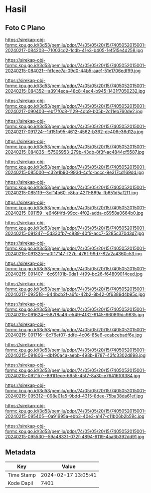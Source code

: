 # Hasil

## Foto C Plano

https://sirekap-obj-formc.kpu.go.id/3d53/pemilu/pdpr/74/05/05/20/15/7405052015001-20240217-084203--71003cd2-1cdb-41e3-b405-1ef515e4d258.jpg

https://sirekap-obj-formc.kpu.go.id/3d53/pemilu/pdpr/74/05/05/20/15/7405052015001-20240215-084021--fd1cee7a-09d0-44b5-aae1-51e1706edf99.jpg

https://sirekap-obj-formc.kpu.go.id/3d53/pemilu/pdpr/74/05/05/20/15/7405052015001-20240215-084352--a3914eca-48c8-4ec4-b945-1431f7050232.jpg

https://sirekap-obj-formc.kpu.go.id/3d53/pemilu/pdpr/74/05/05/20/15/7405052015001-20240217-090403--ebf7f0c8-1129-4db9-b05b-2c11eb760de2.jpg

https://sirekap-obj-formc.kpu.go.id/3d53/pemilu/pdpr/74/05/05/20/15/7405052015001-20240217-091724--1d151b95-4612-4562-b362-dc406e36d12a.jpg

https://sirekap-obj-formc.kpu.go.id/3d53/pemilu/pdpr/74/05/05/20/15/7405052015001-20240215-084835--57505953-279b-43db-8f3f-ac4844cf5587.jpg

https://sirekap-obj-formc.kpu.go.id/3d53/pemilu/pdpr/74/05/05/20/15/7405052015001-20240215-085000--c32e1b90-993d-4cfc-bccc-9e317cd169dd.jpg

https://sirekap-obj-formc.kpu.go.id/3d53/pemilu/pdpr/74/05/05/20/15/7405052015001-20240215-085119--3cf14b60-c8ba-42f1-869a-fb651d5af2f1.jpg

https://sirekap-obj-formc.kpu.go.id/3d53/pemilu/pdpr/74/05/05/20/15/7405052015001-20240215-091159--e646f4fd-99cc-4f02-adda-c6958a0664b0.jpg

https://sirekap-obj-formc.kpu.go.id/3d53/pemilu/pdpr/74/05/05/20/15/7405052015001-20240215-091247--5d330fb7-c889-40f9-acc7-5285c370d3d7.jpg

https://sirekap-obj-formc.kpu.go.id/3d53/pemilu/pdpr/74/05/05/20/15/7405052015001-20240215-091325--a0f17147-f27b-476f-99d7-82a2a4360c53.jpg

https://sirekap-obj-formc.kpu.go.id/3d53/pemilu/pdpr/74/05/05/20/15/7405052015001-20240215-091407--6c69101b-0da1-4f99-bc26-f64809014ced.jpg

https://sirekap-obj-formc.kpu.go.id/3d53/pemilu/pdpr/74/05/05/20/15/7405052015001-20240217-092518--944bcb2f-a6fd-42b2-8b42-0f6389d4b95c.jpg

https://sirekap-obj-formc.kpu.go.id/3d53/pemilu/pdpr/74/05/05/20/15/7405052015001-20240215-091624--587f8a46-e549-4f32-9145-6608f9dc9835.jpg

https://sirekap-obj-formc.kpu.go.id/3d53/pemilu/pdpr/74/05/05/20/15/7405052015001-20240215-091716--8c76ef07-ddfe-4c06-85e6-ecabcebadf6e.jpg

https://sirekap-obj-formc.kpu.go.id/3d53/pemilu/pdpr/74/05/05/20/15/7405052015001-20240215-091806--db190a4a-aebb-498b-8787-43fc3302d898.jpg

https://sirekap-obj-formc.kpu.go.id/3d53/pemilu/pdpr/74/05/05/20/15/7405052015001-20240215-092157--891f1ece-6955-45f7-8a30-e76416f0f384.jpg

https://sirekap-obj-formc.kpu.go.id/3d53/pemilu/pdpr/74/05/05/20/15/7405052015001-20240215-095312--098e01a5-9bdd-4315-8dee-75ba38da61ef.jpg

https://sirekap-obj-formc.kpu.go.id/3d53/pemilu/pdpr/74/05/05/20/15/7405052015001-20240215-095405--0a91995a-ebb3-40e3-a147-c11b06b2b59c.jpg

https://sirekap-obj-formc.kpu.go.id/3d53/pemilu/pdpr/74/05/05/20/15/7405052015001-20240215-095530--59a48331-072f-4894-9119-4aa6b392dd91.jpg


## Metadata

| Key        | Value               |
| ---------- | ------------------- |
| Time Stamp | 2024-02-17 13:05:41 |
| Kode Dapil | 7401                |



